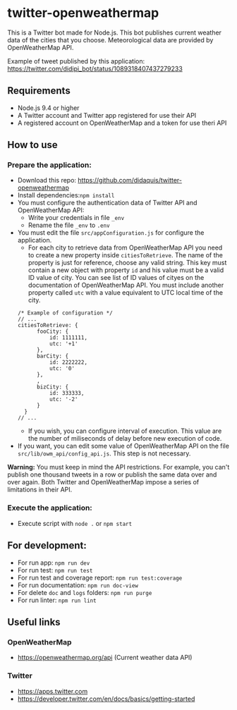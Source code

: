 # twitter-openweathermap

This is a Twitter bot made for Node.js. This bot publishes current weather data of the cities that you choose. Meteorological data are provided by OpenWeatherMap API. 

Example of tweet published by this application: https://twitter.com/didipi_bot/status/1089318407437279233 


## Requirements
* Node.js 9.4 or higher
* A Twitter account and Twitter app registered for use their API
* A registered account on OpenWeatherMap and a token for use theri API


## How to use

### Prepare the application:
* Download this repo: https://github.com/didaquis/twitter-openweathermap
* Install dependencies:`npm install`
* You must configure the authentication data of Twitter API and OpenWeatherMap API:
  * Write your credentials in file `_env`
  * Rename the file `_env` to `.env`
* You must edit the file `src/appConfiguration.js` for configure the application.
  * For each city to retrieve data from OpenWeatherMap API you need to create a new property inside `citiesToRetrieve`. The name of the property is just for reference, choose any valid string. This key must contain a new object with property `id` and his value must be a valid ID value of city. You can see list of ID values of cityes on the documentation of OpenWeatherMap API. You must include another property called `utc` with a value equivalent to UTC local time of the city.
  ```
  /* Example of configuration */
  // ...
  citiesToRetrieve: {
		fooCity: {
			id: 1111111,
			utc: '+1'
		},
		barCity: {
			id: 2222222,
			utc: '0'
		},
		,
		bizCity: {
			id: 333333,
			utc: '-2'
		}
	}
  // ...
  ```
  * If you wish, you can configure interval of execution. This value are the number of miliseconds of delay before new execution of code.
* If you want, you can edit some value of OpenWeatherMap API on the file `src/lib/owm_api/config_api.js`. This step is not necessary.

**Warning:** You must keep in mind the API restrictions. For example, you can't publish one thousand tweets in a row or publish the same data over and over again. Both Twitter and OpenWeatherMap impose a series of limitations in their API.

### Execute the application:
* Execute script with `node .` or `npm start`


## For development:
* For run app: `npm run dev`
* For run test: `npm run test`
* For run test and coverage report: `npm run test:coverage`
* For run documentation: `npm run doc-view`
* For delete `doc` and `logs` folders: `npm run purge`
* For run linter: `npm run lint`


## Useful links

### OpenWeatherMap
* https://openweathermap.org/api (Current weather data API)

### Twitter 
* https://apps.twitter.com 
* https://developer.twitter.com/en/docs/basics/getting-started

